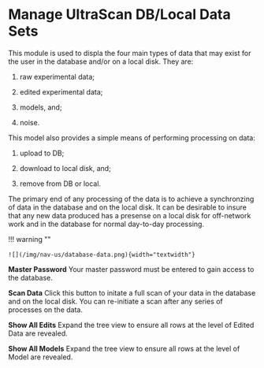 # Manage UltraScan DB/Local Data Sets

This module is used to displa the four main types of data that may exist for the user in the database and/or on a local disk. They are:

1. raw experimental data;

2. edited experimental data;

3. models, and;

4. noise.

This model also provides a simple means of performing processing on data: 

1. upload to DB;

2. download to local disk, and;

3. remove from DB or local.

The primary end of any processing of the data is to achieve a synchronzing of data in the database and on the local disk. It can be desirable to insure that any new data produced has a presense on a local disk for off-network work and in the database for normal day-to-day processing.

!!! warning ""

    ![](/img/nav-us/database-data.png){width="textwidth"}
    
$\textbf{Master Password}$ Your master password must be entered to gain access to the database.

$\textbf{Scan Data}$ Click this button to initate a full scan of your data in the database and on the local disk. You can re-initiate a scan after any series of processes on the data.

$\textbf{Show All Edits}$ Expand the tree view to ensure all rows at the level of Edited Data are revealed. 

$\textbf{Show All Models}$ Expand the tree view to ensure all rows at the level of Model are revealed. 
